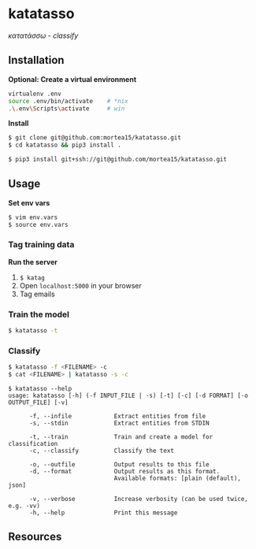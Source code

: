 # katatasso
*κατατάσσω - classify*

## Installation
**Optional: Create a virtual environment**
```bash
virtualenv .env
source .env/bin/activate    # *nix
.\.env\Scripts\activate     # win
```
**Install**
```bash
$ git clone git@github.com:mortea15/katatasso.git
$ cd katatasso && pip3 install .
```
```bash
$ pip3 install git+ssh://git@github.com/mortea15/katatasso.git
```
## Usage
**Set env vars**
```bash
$ vim env.vars
$ source env.vars
```

### Tag training data
**Run the server**
1. `$ katag`
2. Open `localhost:5000` in your browser
3. Tag emails

### Train the model
```bash
$ katatasso -t
```

### Classify
```bash
$ katatasso -f <FILENAME> -c
$ cat <FILENAME> | katatasso -s -c
```

```
$ katatasso --help
usage: katatasso [-h] (-f INPUT_FILE | -s) [-t] [-c] [-d FORMAT] [-o OUTPUT_FILE] [-v]

      -f, --infile            Extract entities from file
      -s, --stdin             Extract entities from STDIN

      -t, --train             Train and create a model for classification
      -c, --classify          Classify the text

      -o, --outfile           Output results to this file
      -d, --format            Output results as this format.
                              Available formats: [plain (default), json]

      -v, --verbose           Increase verbosity (can be used twice, e.g. -vv)
      -h, --help              Print this message
```

## Resources
